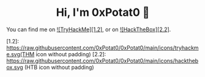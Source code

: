 <h1 align="center"> Hi, I'm 0xPotat0 🥔</h1>


You can find me on [![TryHackMe][1.2]][1], or on [![HackTheBox][2.2]][2].

<!-- Icons -->

[1.2]: https://raw.githubusercontent.com/0xPotat0/0xPotat0/main/icons/tryhackme.svg(THM icon without padding)
[2.2]: https://raw.githubusercontent.com/0xPotat0/0xPotat0/main/icons/hackthebox.svg (HTB icon without padding)

<!-- Links to your social media accounts -->

[1]: https://tryhackme.com/p/0xPotat0
[2]: https://app.hackthebox.eu/profile/719312
